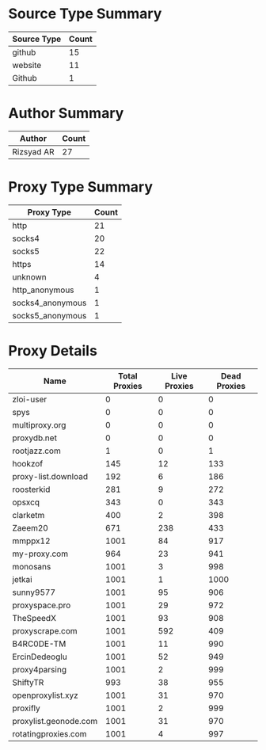 # Source Type Summary

| Source Type | Count |
|-------------|-------|
| github | 15 |
| website | 11 |
| Github | 1 |


# Author Summary

| Author | Count |
|--------|-------|
| Rizsyad AR | 27 |


# Proxy Type Summary

| Proxy Type | Count |
|------------|-------|
| http | 21 |
| socks4 | 20 |
| socks5 | 22 |
| https | 14 |
| unknown | 4 |
| http_anonymous | 1 |
| socks4_anonymous | 1 |
| socks5_anonymous | 1 |


# Proxy Details

| Name | Total Proxies | Live Proxies | Dead Proxies |
|------|---------------|--------------|---------------|
| zloi-user | 0 | 0 | 0 |
| spys | 0 | 0 | 0 |
| multiproxy.org | 0 | 0 | 0 |
| proxydb.net | 0 | 0 | 0 |
| rootjazz.com | 1 | 0 | 1 |
| hookzof | 145 | 12 | 133 |
| proxy-list.download | 192 | 6 | 186 |
| roosterkid | 281 | 9 | 272 |
| opsxcq | 343 | 0 | 343 |
| clarketm | 400 | 2 | 398 |
| Zaeem20 | 671 | 238 | 433 |
| mmppx12 | 1001 | 84 | 917 |
| my-proxy.com | 964 | 23 | 941 |
| monosans | 1001 | 3 | 998 |
| jetkai | 1001 | 1 | 1000 |
| sunny9577 | 1001 | 95 | 906 |
| proxyspace.pro | 1001 | 29 | 972 |
| TheSpeedX | 1001 | 93 | 908 |
| proxyscrape.com | 1001 | 592 | 409 |
| B4RC0DE-TM | 1001 | 11 | 990 |
| ErcinDedeoglu | 1001 | 52 | 949 |
| proxy4parsing | 1001 | 2 | 999 |
| ShiftyTR | 993 | 38 | 955 |
| openproxylist.xyz | 1001 | 31 | 970 |
| proxifly | 1001 | 2 | 999 |
| proxylist.geonode.com | 1001 | 31 | 970 |
| rotatingproxies.com | 1001 | 4 | 997 |
